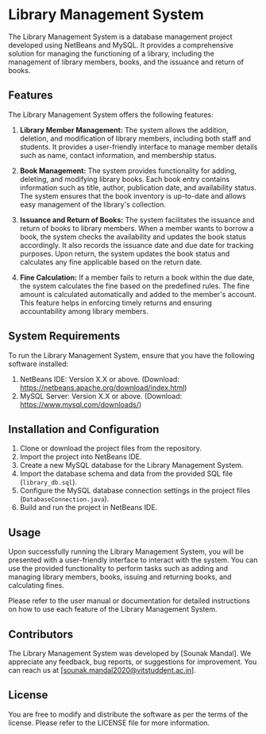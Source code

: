# Library Management System

The Library Management System is a database management project developed using NetBeans and MySQL. It provides a comprehensive solution for managing the functioning of a library, including the management of library members, books, and the issuance and return of books.

## Features

The Library Management System offers the following features:

1. **Library Member Management:** The system allows the addition, deletion, and modification of library members, including both staff and students. It provides a user-friendly interface to manage member details such as name, contact information, and membership status.

2. **Book Management:** The system provides functionality for adding, deleting, and modifying library books. Each book entry contains information such as title, author, publication date, and availability status. The system ensures that the book inventory is up-to-date and allows easy management of the library's collection.

3. **Issuance and Return of Books:** The system facilitates the issuance and return of books to library members. When a member wants to borrow a book, the system checks the availability and updates the book status accordingly. It also records the issuance date and due date for tracking purposes. Upon return, the system updates the book status and calculates any fine applicable based on the return date.

4. **Fine Calculation:** If a member fails to return a book within the due date, the system calculates the fine based on the predefined rules. The fine amount is calculated automatically and added to the member's account. This feature helps in enforcing timely returns and ensuring accountability among library members.

## System Requirements

To run the Library Management System, ensure that you have the following software installed:

1. NetBeans IDE: Version X.X or above. (Download: https://netbeans.apache.org/download/index.html)
2. MySQL Server: Version X.X or above. (Download: https://www.mysql.com/downloads/)

## Installation and Configuration

1. Clone or download the project files from the repository.
2. Import the project into NetBeans IDE.
3. Create a new MySQL database for the Library Management System.
4. Import the database schema and data from the provided SQL file (`library_db.sql`).
5. Configure the MySQL database connection settings in the project files (`DatabaseConnection.java`).
6. Build and run the project in NetBeans IDE.

## Usage

Upon successfully running the Library Management System, you will be presented with a user-friendly interface to interact with the system. You can use the provided functionality to perform tasks such as adding and managing library members, books, issuing and returning books, and calculating fines.

Please refer to the user manual or documentation for detailed instructions on how to use each feature of the Library Management System.

## Contributors

The Library Management System was developed by [Sounak Mandal]. We appreciate any feedback, bug reports, or suggestions for improvement. You can reach us at [sounak.mandal2020@vitstuddent.ac.in].

## License

You are free to modify and distribute the software as per the terms of the license. Please refer to the LICENSE file for more information.
